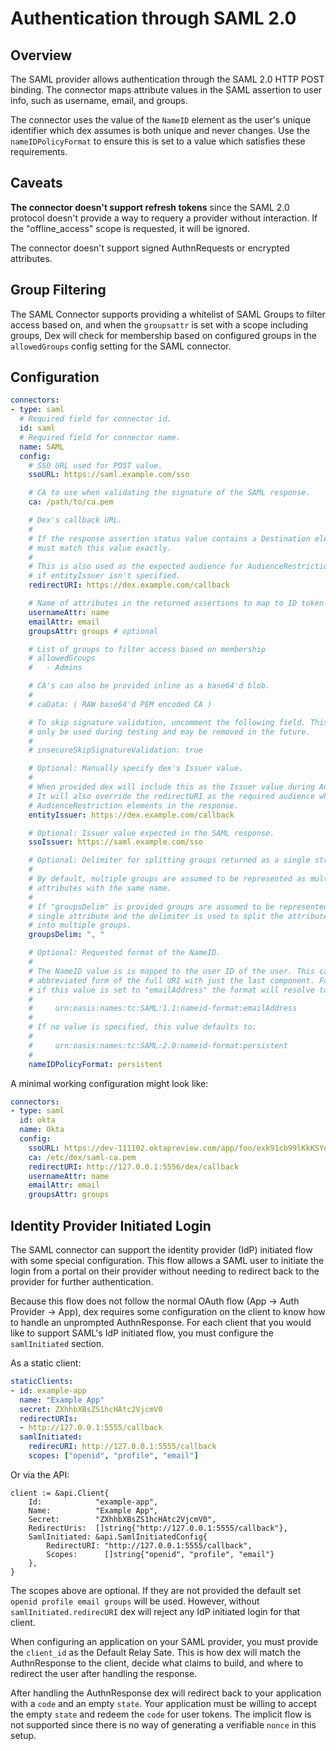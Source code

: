 # Authentication through SAML 2.0

## Overview

The SAML provider allows authentication through the SAML 2.0 HTTP POST binding. The connector maps attribute values in the SAML assertion to user info, such as username, email, and groups.

The connector uses the value of the `NameID` element as the user's unique identifier which dex assumes is both unique and never changes. Use the `nameIDPolicyFormat` to ensure this is set to a value which satisfies these requirements.

## Caveats

__The connector doesn't support refresh tokens__ since the SAML 2.0 protocol doesn't provide a way to requery a provider without interaction. If the "offline_access" scope is requested, it will be ignored.

The connector doesn't support signed AuthnRequests or encrypted attributes.

## Group Filtering

The SAML Connector supports providing a whitelist of SAML Groups to filter access based on, and when the `groupsattr` is set with a scope including groups, Dex will check for membership based on configured groups in the `allowedGroups` config setting for the SAML connector.

## Configuration

```yaml
connectors:
- type: saml
  # Required field for connector id.
  id: saml
  # Required field for connector name.
  name: SAML
  config:
    # SSO URL used for POST value.
    ssoURL: https://saml.example.com/sso

    # CA to use when validating the signature of the SAML response.
    ca: /path/to/ca.pem

    # Dex's callback URL.
    #
    # If the response assertion status value contains a Destination element, it
    # must match this value exactly.
    #
    # This is also used as the expected audience for AudienceRestriction elements
    # if entityIssuer isn't specified.
    redirectURI: https://dex.example.com/callback

    # Name of attributes in the returned assertions to map to ID token claims.
    usernameAttr: name
    emailAttr: email
    groupsAttr: groups # optional

    # List of groups to filter access based on membership
    # allowedGroups
    #   - Admins

    # CA's can also be provided inline as a base64'd blob.
    #
    # caData: ( RAW base64'd PEM encoded CA )

    # To skip signature validation, uncomment the following field. This should
    # only be used during testing and may be removed in the future.
    #
    # insecureSkipSignatureValidation: true

    # Optional: Manually specify dex's Issuer value.
    #
    # When provided dex will include this as the Issuer value during AuthnRequest.
    # It will also override the redirectURI as the required audience when evaluating
    # AudienceRestriction elements in the response.
    entityIssuer: https://dex.example.com/callback

    # Optional: Issuer value expected in the SAML response.
    ssoIssuer: https://saml.example.com/sso

    # Optional: Delimiter for splitting groups returned as a single string.
    #
    # By default, multiple groups are assumed to be represented as multiple
    # attributes with the same name.
    #
    # If "groupsDelim" is provided groups are assumed to be represented as a
    # single attribute and the delimiter is used to split the attribute's value
    # into multiple groups.
    groupsDelim: ", "

    # Optional: Requested format of the NameID.
    #
    # The NameID value is is mapped to the user ID of the user. This can be an
    # abbreviated form of the full URI with just the last component. For example,
    # if this value is set to "emailAddress" the format will resolve to:
    #
    #     urn:oasis:names:tc:SAML:1.1:nameid-format:emailAddress
    #
    # If no value is specified, this value defaults to:
    #
    #     urn:oasis:names:tc:SAML:2.0:nameid-format:persistent
    #
    nameIDPolicyFormat: persistent
```

A minimal working configuration might look like:

```yaml
connectors:
- type: saml
  id: okta
  name: Okta
  config:
    ssoURL: https://dev-111102.oktapreview.com/app/foo/exk91cb99lKkKSYoy0h7/sso/saml
    ca: /etc/dex/saml-ca.pem
    redirectURI: http://127.0.0.1:5556/dex/callback
    usernameAttr: name
    emailAttr: email
    groupsAttr: groups
```

## Identity Provider Initiated Login

The SAML connector can support the identity provider (IdP) initiated flow with some special configuration. This flow allows a SAML user to initiate the login from a portal on their provider without needing to redirect back to the provider for further authentication.

Because this flow does not follow the normal OAuth flow (App -> Auth Provider -> App), dex requires some configuration on the client to know how to handle an unprompted AuthnResponse. For each client that you would like to support SAML's IdP initiated flow, you must configure the `samlInitiated` section.

As a static client:

```yaml
staticClients:
- id: example-app
  name: "Example App"
  secret: ZXhhbXBsZS1hcHAtc2VjcmV0
  redirectURIs:
  - http://127.0.0.1:5555/callback
  samlInitiated:
    redirecURI: http://127.0.0.1:5555/callback
    scopes: ["openid", "profile", "email"]
```

Or via the API:

```golang
client := &api.Client{
    Id:            "example-app",
    Name:          "Example App",
    Secret:        "ZXhhbXBsZS1hcHAtc2VjcmV0",
    RedirectUris:  []string{"http://127.0.0.1:5555/callback"},
    SamlInitiated: &api.SamlInitiatedConfig{
        RedirectURI: "http://127.0.0.1:5555/callback",
        Scopes:      []string{"openid", "profile", "email"}
    },
}
```

The scopes above are optional. If they are not provided the default set `openid profile email groups` will be used. However, without `samlInitiated.redirecURI` dex will reject any IdP initiated login for that client.

When configuring an application on your SAML provider, you must provide the `client_id` as the Default Relay Sate. This is how dex will match the AuthnResponse to the client, decide what claims to build, and where to redirect the user after handling the response.

After handling the AuthnResponse dex will redirect back to your application with a `code` and an empty `state`. Your application must be willing to accept the empty `state` and redeem the `code` for user tokens. The implicit flow is not supported since there is no way of generating a verifiable `nonce` in this setup.
